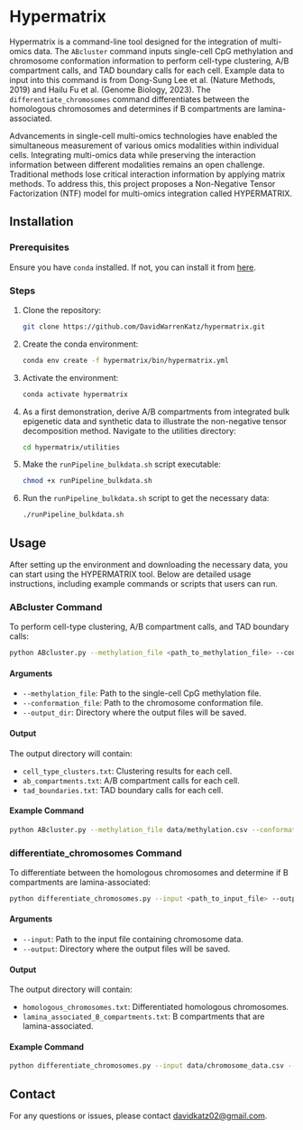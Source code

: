 # Hypermatrix

Hypermatrix is a command-line tool designed for the integration of multi-omics data. The `ABcluster` command inputs single-cell CpG methylation and chromosome conformation information to perform cell-type clustering, A/B compartment calls, and TAD boundary calls for each cell. Example data to input into this command is from Dong-Sung Lee et al. (Nature Methods, 2019) and Hailu Fu et al. (Genome Biology, 2023). The `differentiate_chromosomes` command differentiates between the homologous chromosomes and determines if B compartments are lamina-associated.

Advancements in single-cell multi-omics technologies have enabled the simultaneous measurement of various omics modalities within individual cells. Integrating multi-omics data while preserving the interaction information between different modalities remains an open challenge. Traditional methods lose critical interaction information by applying matrix methods. To address this, this project proposes a Non-Negative Tensor Factorization (NTF) model for multi-omics integration called HYPERMATRIX.

## Installation

### Prerequisites

Ensure you have `conda` installed. If not, you can install it from [here](https://docs.conda.io/projects/conda/en/latest/user-guide/install/index.html).

### Steps

1. Clone the repository:

    ```bash
    git clone https://github.com/DavidWarrenKatz/hypermatrix.git
    ```

2. Create the conda environment:

    ```bash
    conda env create -f hypermatrix/bin/hypermatrix.yml
    ```

3. Activate the environment:

    ```bash
    conda activate hypermatrix
    ```

4. As a first demonstration, derive A/B compartments from integrated bulk epigenetic data and synthetic data to illustrate the non-negative tensor decomposition method. Navigate to the utilities directory:

    ```bash
    cd hypermatrix/utilities
    ```

5. Make the `runPipeline_bulkdata.sh` script executable:

    ```bash
    chmod +x runPipeline_bulkdata.sh
    ```

6. Run the `runPipeline_bulkdata.sh` script to get the necessary data:

    ```bash
    ./runPipeline_bulkdata.sh
    ```

## Usage

After setting up the environment and downloading the necessary data, you can start using the HYPERMATRIX tool. Below are detailed usage instructions, including example commands or scripts that users can run.

### ABcluster Command

To perform cell-type clustering, A/B compartment calls, and TAD boundary calls:

```bash
python ABcluster.py --methylation_file <path_to_methylation_file> --conformation_file <path_to_conformation_file> --output_dir <output_directory>
```

#### Arguments

- `--methylation_file`: Path to the single-cell CpG methylation file.
- `--conformation_file`: Path to the chromosome conformation file.
- `--output_dir`: Directory where the output files will be saved.

#### Output

The output directory will contain:

- `cell_type_clusters.txt`: Clustering results for each cell.
- `ab_compartments.txt`: A/B compartment calls for each cell.
- `tad_boundaries.txt`: TAD boundary calls for each cell.

#### Example Command

```bash
python ABcluster.py --methylation_file data/methylation.csv --conformation_file data/conformation.csv --output_dir results/
```

### differentiate_chromosomes Command

To differentiate between the homologous chromosomes and determine if B compartments are lamina-associated:

```bash
python differentiate_chromosomes.py --input <path_to_input_file> --output <output_directory>
```

#### Arguments

- `--input`: Path to the input file containing chromosome data.
- `--output`: Directory where the output files will be saved.

#### Output

The output directory will contain:

- `homologous_chromosomes.txt`: Differentiated homologous chromosomes.
- `lamina_associated_B_compartments.txt`: B compartments that are lamina-associated.

#### Example Command

```bash
python differentiate_chromosomes.py --input data/chromosome_data.csv --output results/
```

## Contact

For any questions or issues, please contact davidkatz02@gmail.com.
